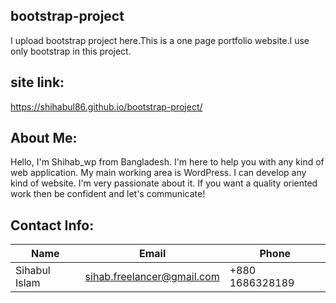 ## bootstrap-project
I upload bootstrap project here.This is a one page portfolio website.I use only bootstrap in this project.
## site link:
https://shihabul86.github.io/bootstrap-project/
## About Me:
Hello, I'm Shihab_wp from Bangladesh. I'm here to help you with any kind of web application. My main working area is WordPress. I can develop any kind of website. I'm very passionate about it. If you want a quality oriented work then be confident and let's communicate! 
## Contact Info:
| Name | Email |Phone  
| ----- | -------| ------  
| Sihabul Islam | sihab.freelancer@gmail.com | +880 1686328189

